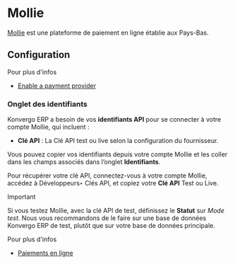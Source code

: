 # Mollie

[Mollie](https://www.mollie.com/) est une plateforme de paiement en ligne
établie aux Pays-Bas.

## Configuration

<div class="alert alert-secondary">
<p class="alert-title">
Pour plus d'infos</p><ul>
<li><p><a href="../payment_providers#payment-providers-add-new"><span class="std std-ref">Enable a payment provider</span></a></p></li>
</ul>
</div>

### Onglet des identifiants

Konvergo ERP a besoin de vos **identifiants API** pour se connecter à votre compte
Mollie, qui incluent :

  * **Clé API** : La Clé API test ou live selon la configuration du fournisseur.

Vous pouvez copier vos identifiants depuis votre compte Mollie et les coller
dans les champs associés dans l’onglet **Identifiants**.

Pour récupérer votre clé API, connectez-vous à votre compte Mollie, accédez à
Développeurs‣ Clés API, et copiez votre **Clé API** Test ou Live.

<div class="alert alert-warning">
<p class="alert-title">
Important</p><p>Si vous testez Mollie, avec la clé API de test, définissez le <b>Statut</b> sur <em>Mode test</em>. Nous vous recommandons de le faire sur une base de données Konvergo ERP de test, plutôt que sur votre base de données principale.</p>
</div> <div class="alert alert-secondary">
<p class="alert-title">
Pour plus d'infos</p><ul>
<li><p><a href="../payment_providers">Paiements en ligne</a></p></li>
</ul>
</div>

